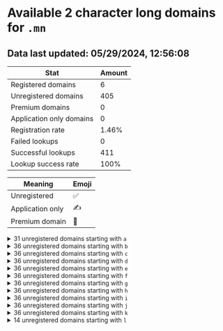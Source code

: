 # Available 2 character long domains for `.mn`

## Data last updated: 05/29/2024, 12:56:08

|Stat|Amount|
|--|--|
|Registered domains|6|
|Unregistered domains|405|
|Premium domains|0|
|Application only domains|0|
|Registration rate|1.46%|
|Failed lookups|0|
|Successful lookups|411|
|Lookup success rate|100%|


|Meaning|Emoji|
|--|--|
|Unregistered|:white_check_mark:|
|Application only|:writing_hand:|
|Premium domain|:gem:|

<details>
<summary>31 unregistered domains starting with <bold><code>a</code></bold></summary>

|Type|Domain|
|--|--|
|:white_check_mark:|`a0.mn`|
|:white_check_mark:|`a1.mn`|
|:white_check_mark:|`a2.mn`|
|:white_check_mark:|`a3.mn`|
|:white_check_mark:|`a4.mn`|
|:white_check_mark:|`a5.mn`|
|:white_check_mark:|`a6.mn`|
|:white_check_mark:|`a7.mn`|
|:white_check_mark:|`a8.mn`|
|:white_check_mark:|`a9.mn`|
|:white_check_mark:|`ab.mn`|
|:white_check_mark:|`ae.mn`|
|:white_check_mark:|`af.mn`|
|:white_check_mark:|`ag.mn`|
|:white_check_mark:|`ah.mn`|
|:white_check_mark:|`aj.mn`|
|:white_check_mark:|`ak.mn`|
|:white_check_mark:|`al.mn`|
|:white_check_mark:|`an.mn`|
|:white_check_mark:|`ao.mn`|
|:white_check_mark:|`ap.mn`|
|:white_check_mark:|`aq.mn`|
|:white_check_mark:|`ar.mn`|
|:white_check_mark:|`as.mn`|
|:white_check_mark:|`at.mn`|
|:white_check_mark:|`au.mn`|
|:white_check_mark:|`av.mn`|
|:white_check_mark:|`aw.mn`|
|:white_check_mark:|`ax.mn`|
|:white_check_mark:|`ay.mn`|
|:white_check_mark:|`az.mn`|
</details>
<details>
<summary>36 unregistered domains starting with <bold><code>b</code></bold></summary>

|Type|Domain|
|--|--|
|:white_check_mark:|`b0.mn`|
|:white_check_mark:|`b1.mn`|
|:white_check_mark:|`b2.mn`|
|:white_check_mark:|`b3.mn`|
|:white_check_mark:|`b4.mn`|
|:white_check_mark:|`b5.mn`|
|:white_check_mark:|`b6.mn`|
|:white_check_mark:|`b7.mn`|
|:white_check_mark:|`b8.mn`|
|:white_check_mark:|`b9.mn`|
|:white_check_mark:|`ba.mn`|
|:white_check_mark:|`bb.mn`|
|:white_check_mark:|`bc.mn`|
|:white_check_mark:|`bd.mn`|
|:white_check_mark:|`be.mn`|
|:white_check_mark:|`bf.mn`|
|:white_check_mark:|`bg.mn`|
|:white_check_mark:|`bh.mn`|
|:white_check_mark:|`bi.mn`|
|:white_check_mark:|`bj.mn`|
|:white_check_mark:|`bk.mn`|
|:white_check_mark:|`bl.mn`|
|:white_check_mark:|`bm.mn`|
|:white_check_mark:|`bn.mn`|
|:white_check_mark:|`bo.mn`|
|:white_check_mark:|`bp.mn`|
|:white_check_mark:|`bq.mn`|
|:white_check_mark:|`br.mn`|
|:white_check_mark:|`bs.mn`|
|:white_check_mark:|`bt.mn`|
|:white_check_mark:|`bu.mn`|
|:white_check_mark:|`bv.mn`|
|:white_check_mark:|`bw.mn`|
|:white_check_mark:|`bx.mn`|
|:white_check_mark:|`by.mn`|
|:white_check_mark:|`bz.mn`|
</details>
<details>
<summary>36 unregistered domains starting with <bold><code>c</code></bold></summary>

|Type|Domain|
|--|--|
|:white_check_mark:|`c0.mn`|
|:white_check_mark:|`c1.mn`|
|:white_check_mark:|`c2.mn`|
|:white_check_mark:|`c3.mn`|
|:white_check_mark:|`c4.mn`|
|:white_check_mark:|`c5.mn`|
|:white_check_mark:|`c6.mn`|
|:white_check_mark:|`c7.mn`|
|:white_check_mark:|`c8.mn`|
|:white_check_mark:|`c9.mn`|
|:white_check_mark:|`ca.mn`|
|:white_check_mark:|`cb.mn`|
|:white_check_mark:|`cc.mn`|
|:white_check_mark:|`cd.mn`|
|:white_check_mark:|`ce.mn`|
|:white_check_mark:|`cf.mn`|
|:white_check_mark:|`cg.mn`|
|:white_check_mark:|`ch.mn`|
|:white_check_mark:|`ci.mn`|
|:white_check_mark:|`cj.mn`|
|:white_check_mark:|`ck.mn`|
|:white_check_mark:|`cl.mn`|
|:white_check_mark:|`cm.mn`|
|:white_check_mark:|`cn.mn`|
|:white_check_mark:|`co.mn`|
|:white_check_mark:|`cp.mn`|
|:white_check_mark:|`cq.mn`|
|:white_check_mark:|`cr.mn`|
|:white_check_mark:|`cs.mn`|
|:white_check_mark:|`ct.mn`|
|:white_check_mark:|`cu.mn`|
|:white_check_mark:|`cv.mn`|
|:white_check_mark:|`cw.mn`|
|:white_check_mark:|`cx.mn`|
|:white_check_mark:|`cy.mn`|
|:white_check_mark:|`cz.mn`|
</details>
<details>
<summary>36 unregistered domains starting with <bold><code>d</code></bold></summary>

|Type|Domain|
|--|--|
|:white_check_mark:|`d0.mn`|
|:white_check_mark:|`d1.mn`|
|:white_check_mark:|`d2.mn`|
|:white_check_mark:|`d3.mn`|
|:white_check_mark:|`d4.mn`|
|:white_check_mark:|`d5.mn`|
|:white_check_mark:|`d6.mn`|
|:white_check_mark:|`d7.mn`|
|:white_check_mark:|`d8.mn`|
|:white_check_mark:|`d9.mn`|
|:white_check_mark:|`da.mn`|
|:white_check_mark:|`db.mn`|
|:white_check_mark:|`dc.mn`|
|:white_check_mark:|`dd.mn`|
|:white_check_mark:|`de.mn`|
|:white_check_mark:|`df.mn`|
|:white_check_mark:|`dg.mn`|
|:white_check_mark:|`dh.mn`|
|:white_check_mark:|`di.mn`|
|:white_check_mark:|`dj.mn`|
|:white_check_mark:|`dk.mn`|
|:white_check_mark:|`dl.mn`|
|:white_check_mark:|`dm.mn`|
|:white_check_mark:|`dn.mn`|
|:white_check_mark:|`do.mn`|
|:white_check_mark:|`dp.mn`|
|:white_check_mark:|`dq.mn`|
|:white_check_mark:|`dr.mn`|
|:white_check_mark:|`ds.mn`|
|:white_check_mark:|`dt.mn`|
|:white_check_mark:|`du.mn`|
|:white_check_mark:|`dv.mn`|
|:white_check_mark:|`dw.mn`|
|:white_check_mark:|`dx.mn`|
|:white_check_mark:|`dy.mn`|
|:white_check_mark:|`dz.mn`|
</details>
<details>
<summary>36 unregistered domains starting with <bold><code>e</code></bold></summary>

|Type|Domain|
|--|--|
|:white_check_mark:|`e0.mn`|
|:white_check_mark:|`e1.mn`|
|:white_check_mark:|`e2.mn`|
|:white_check_mark:|`e3.mn`|
|:white_check_mark:|`e4.mn`|
|:white_check_mark:|`e5.mn`|
|:white_check_mark:|`e6.mn`|
|:white_check_mark:|`e7.mn`|
|:white_check_mark:|`e8.mn`|
|:white_check_mark:|`e9.mn`|
|:white_check_mark:|`ea.mn`|
|:white_check_mark:|`eb.mn`|
|:white_check_mark:|`ec.mn`|
|:white_check_mark:|`ed.mn`|
|:white_check_mark:|`ee.mn`|
|:white_check_mark:|`ef.mn`|
|:white_check_mark:|`eg.mn`|
|:white_check_mark:|`eh.mn`|
|:white_check_mark:|`ei.mn`|
|:white_check_mark:|`ej.mn`|
|:white_check_mark:|`ek.mn`|
|:white_check_mark:|`el.mn`|
|:white_check_mark:|`em.mn`|
|:white_check_mark:|`en.mn`|
|:white_check_mark:|`eo.mn`|
|:white_check_mark:|`ep.mn`|
|:white_check_mark:|`eq.mn`|
|:white_check_mark:|`er.mn`|
|:white_check_mark:|`es.mn`|
|:white_check_mark:|`et.mn`|
|:white_check_mark:|`eu.mn`|
|:white_check_mark:|`ev.mn`|
|:white_check_mark:|`ew.mn`|
|:white_check_mark:|`ex.mn`|
|:white_check_mark:|`ey.mn`|
|:white_check_mark:|`ez.mn`|
</details>
<details>
<summary>36 unregistered domains starting with <bold><code>f</code></bold></summary>

|Type|Domain|
|--|--|
|:white_check_mark:|`f0.mn`|
|:white_check_mark:|`f1.mn`|
|:white_check_mark:|`f2.mn`|
|:white_check_mark:|`f3.mn`|
|:white_check_mark:|`f4.mn`|
|:white_check_mark:|`f5.mn`|
|:white_check_mark:|`f6.mn`|
|:white_check_mark:|`f7.mn`|
|:white_check_mark:|`f8.mn`|
|:white_check_mark:|`f9.mn`|
|:white_check_mark:|`fa.mn`|
|:white_check_mark:|`fb.mn`|
|:white_check_mark:|`fc.mn`|
|:white_check_mark:|`fd.mn`|
|:white_check_mark:|`fe.mn`|
|:white_check_mark:|`ff.mn`|
|:white_check_mark:|`fg.mn`|
|:white_check_mark:|`fh.mn`|
|:white_check_mark:|`fi.mn`|
|:white_check_mark:|`fj.mn`|
|:white_check_mark:|`fk.mn`|
|:white_check_mark:|`fl.mn`|
|:white_check_mark:|`fm.mn`|
|:white_check_mark:|`fn.mn`|
|:white_check_mark:|`fo.mn`|
|:white_check_mark:|`fp.mn`|
|:white_check_mark:|`fq.mn`|
|:white_check_mark:|`fr.mn`|
|:white_check_mark:|`fs.mn`|
|:white_check_mark:|`ft.mn`|
|:white_check_mark:|`fu.mn`|
|:white_check_mark:|`fv.mn`|
|:white_check_mark:|`fw.mn`|
|:white_check_mark:|`fx.mn`|
|:white_check_mark:|`fy.mn`|
|:white_check_mark:|`fz.mn`|
</details>
<details>
<summary>36 unregistered domains starting with <bold><code>g</code></bold></summary>

|Type|Domain|
|--|--|
|:white_check_mark:|`g0.mn`|
|:white_check_mark:|`g1.mn`|
|:white_check_mark:|`g2.mn`|
|:white_check_mark:|`g3.mn`|
|:white_check_mark:|`g4.mn`|
|:white_check_mark:|`g5.mn`|
|:white_check_mark:|`g6.mn`|
|:white_check_mark:|`g7.mn`|
|:white_check_mark:|`g8.mn`|
|:white_check_mark:|`g9.mn`|
|:white_check_mark:|`ga.mn`|
|:white_check_mark:|`gb.mn`|
|:white_check_mark:|`gc.mn`|
|:white_check_mark:|`gd.mn`|
|:white_check_mark:|`ge.mn`|
|:white_check_mark:|`gf.mn`|
|:white_check_mark:|`gg.mn`|
|:white_check_mark:|`gh.mn`|
|:white_check_mark:|`gi.mn`|
|:white_check_mark:|`gj.mn`|
|:white_check_mark:|`gk.mn`|
|:white_check_mark:|`gl.mn`|
|:white_check_mark:|`gm.mn`|
|:white_check_mark:|`gn.mn`|
|:white_check_mark:|`go.mn`|
|:white_check_mark:|`gp.mn`|
|:white_check_mark:|`gq.mn`|
|:white_check_mark:|`gr.mn`|
|:white_check_mark:|`gs.mn`|
|:white_check_mark:|`gt.mn`|
|:white_check_mark:|`gu.mn`|
|:white_check_mark:|`gv.mn`|
|:white_check_mark:|`gw.mn`|
|:white_check_mark:|`gx.mn`|
|:white_check_mark:|`gy.mn`|
|:white_check_mark:|`gz.mn`|
</details>
<details>
<summary>36 unregistered domains starting with <bold><code>h</code></bold></summary>

|Type|Domain|
|--|--|
|:white_check_mark:|`h0.mn`|
|:white_check_mark:|`h1.mn`|
|:white_check_mark:|`h2.mn`|
|:white_check_mark:|`h3.mn`|
|:white_check_mark:|`h4.mn`|
|:white_check_mark:|`h5.mn`|
|:white_check_mark:|`h6.mn`|
|:white_check_mark:|`h7.mn`|
|:white_check_mark:|`h8.mn`|
|:white_check_mark:|`h9.mn`|
|:white_check_mark:|`ha.mn`|
|:white_check_mark:|`hb.mn`|
|:white_check_mark:|`hc.mn`|
|:white_check_mark:|`hd.mn`|
|:white_check_mark:|`he.mn`|
|:white_check_mark:|`hf.mn`|
|:white_check_mark:|`hg.mn`|
|:white_check_mark:|`hh.mn`|
|:white_check_mark:|`hi.mn`|
|:white_check_mark:|`hj.mn`|
|:white_check_mark:|`hk.mn`|
|:white_check_mark:|`hl.mn`|
|:white_check_mark:|`hm.mn`|
|:white_check_mark:|`hn.mn`|
|:white_check_mark:|`ho.mn`|
|:white_check_mark:|`hp.mn`|
|:white_check_mark:|`hq.mn`|
|:white_check_mark:|`hr.mn`|
|:white_check_mark:|`hs.mn`|
|:white_check_mark:|`ht.mn`|
|:white_check_mark:|`hu.mn`|
|:white_check_mark:|`hv.mn`|
|:white_check_mark:|`hw.mn`|
|:white_check_mark:|`hx.mn`|
|:white_check_mark:|`hy.mn`|
|:white_check_mark:|`hz.mn`|
</details>
<details>
<summary>36 unregistered domains starting with <bold><code>i</code></bold></summary>

|Type|Domain|
|--|--|
|:white_check_mark:|`i0.mn`|
|:white_check_mark:|`i1.mn`|
|:white_check_mark:|`i2.mn`|
|:white_check_mark:|`i3.mn`|
|:white_check_mark:|`i4.mn`|
|:white_check_mark:|`i5.mn`|
|:white_check_mark:|`i6.mn`|
|:white_check_mark:|`i7.mn`|
|:white_check_mark:|`i8.mn`|
|:white_check_mark:|`i9.mn`|
|:white_check_mark:|`ia.mn`|
|:white_check_mark:|`ib.mn`|
|:white_check_mark:|`ic.mn`|
|:white_check_mark:|`id.mn`|
|:white_check_mark:|`ie.mn`|
|:white_check_mark:|`if.mn`|
|:white_check_mark:|`ig.mn`|
|:white_check_mark:|`ih.mn`|
|:white_check_mark:|`ii.mn`|
|:white_check_mark:|`ij.mn`|
|:white_check_mark:|`ik.mn`|
|:white_check_mark:|`il.mn`|
|:white_check_mark:|`im.mn`|
|:white_check_mark:|`in.mn`|
|:white_check_mark:|`io.mn`|
|:white_check_mark:|`ip.mn`|
|:white_check_mark:|`iq.mn`|
|:white_check_mark:|`ir.mn`|
|:white_check_mark:|`is.mn`|
|:white_check_mark:|`it.mn`|
|:white_check_mark:|`iu.mn`|
|:white_check_mark:|`iv.mn`|
|:white_check_mark:|`iw.mn`|
|:white_check_mark:|`ix.mn`|
|:white_check_mark:|`iy.mn`|
|:white_check_mark:|`iz.mn`|
</details>
<details>
<summary>36 unregistered domains starting with <bold><code>j</code></bold></summary>

|Type|Domain|
|--|--|
|:white_check_mark:|`j0.mn`|
|:white_check_mark:|`j1.mn`|
|:white_check_mark:|`j2.mn`|
|:white_check_mark:|`j3.mn`|
|:white_check_mark:|`j4.mn`|
|:white_check_mark:|`j5.mn`|
|:white_check_mark:|`j6.mn`|
|:white_check_mark:|`j7.mn`|
|:white_check_mark:|`j8.mn`|
|:white_check_mark:|`j9.mn`|
|:white_check_mark:|`ja.mn`|
|:white_check_mark:|`jb.mn`|
|:white_check_mark:|`jc.mn`|
|:white_check_mark:|`jd.mn`|
|:white_check_mark:|`je.mn`|
|:white_check_mark:|`jf.mn`|
|:white_check_mark:|`jg.mn`|
|:white_check_mark:|`jh.mn`|
|:white_check_mark:|`ji.mn`|
|:white_check_mark:|`jj.mn`|
|:white_check_mark:|`jk.mn`|
|:white_check_mark:|`jl.mn`|
|:white_check_mark:|`jm.mn`|
|:white_check_mark:|`jn.mn`|
|:white_check_mark:|`jo.mn`|
|:white_check_mark:|`jp.mn`|
|:white_check_mark:|`jq.mn`|
|:white_check_mark:|`jr.mn`|
|:white_check_mark:|`js.mn`|
|:white_check_mark:|`jt.mn`|
|:white_check_mark:|`ju.mn`|
|:white_check_mark:|`jv.mn`|
|:white_check_mark:|`jw.mn`|
|:white_check_mark:|`jx.mn`|
|:white_check_mark:|`jy.mn`|
|:white_check_mark:|`jz.mn`|
</details>
<details>
<summary>36 unregistered domains starting with <bold><code>k</code></bold></summary>

|Type|Domain|
|--|--|
|:white_check_mark:|`k0.mn`|
|:white_check_mark:|`k1.mn`|
|:white_check_mark:|`k2.mn`|
|:white_check_mark:|`k3.mn`|
|:white_check_mark:|`k4.mn`|
|:white_check_mark:|`k5.mn`|
|:white_check_mark:|`k6.mn`|
|:white_check_mark:|`k7.mn`|
|:white_check_mark:|`k8.mn`|
|:white_check_mark:|`k9.mn`|
|:white_check_mark:|`ka.mn`|
|:white_check_mark:|`kb.mn`|
|:white_check_mark:|`kc.mn`|
|:white_check_mark:|`kd.mn`|
|:white_check_mark:|`ke.mn`|
|:white_check_mark:|`kf.mn`|
|:white_check_mark:|`kg.mn`|
|:white_check_mark:|`kh.mn`|
|:white_check_mark:|`ki.mn`|
|:white_check_mark:|`kj.mn`|
|:white_check_mark:|`kk.mn`|
|:white_check_mark:|`kl.mn`|
|:white_check_mark:|`km.mn`|
|:white_check_mark:|`kn.mn`|
|:white_check_mark:|`ko.mn`|
|:white_check_mark:|`kp.mn`|
|:white_check_mark:|`kq.mn`|
|:white_check_mark:|`kr.mn`|
|:white_check_mark:|`ks.mn`|
|:white_check_mark:|`kt.mn`|
|:white_check_mark:|`ku.mn`|
|:white_check_mark:|`kv.mn`|
|:white_check_mark:|`kw.mn`|
|:white_check_mark:|`kx.mn`|
|:white_check_mark:|`ky.mn`|
|:white_check_mark:|`kz.mn`|
</details>
<details>
<summary>14 unregistered domains starting with <bold><code>l</code></bold></summary>

|Type|Domain|
|--|--|
|:white_check_mark:|`la.mn`|
|:white_check_mark:|`lb.mn`|
|:white_check_mark:|`lc.mn`|
|:white_check_mark:|`ld.mn`|
|:white_check_mark:|`le.mn`|
|:white_check_mark:|`lf.mn`|
|:white_check_mark:|`lg.mn`|
|:white_check_mark:|`lh.mn`|
|:white_check_mark:|`lj.mn`|
|:white_check_mark:|`lk.mn`|
|:white_check_mark:|`ll.mn`|
|:white_check_mark:|`lm.mn`|
|:white_check_mark:|`ln.mn`|
|:white_check_mark:|`lo.mn`|
</details>